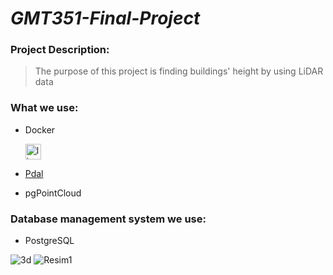 # *GMT351-Final-Project*
  
 ### Project Description: 
> The purpose of this project is finding buildings' height by using LiDAR data

### What we use: 
- Docker  <p align="left"> <a href="https://www.docker.com/" target="_blank"> <img src="https://miro.medium.com/max/336/1*glD7bNJG3SlO0_xNmSGPcQ.png" alt="linux" width="25" height="25"/> <a href="https://www.python.org" target="_blank"> 
  
- [Pdal](https://pdal.io/)
- pgPointCloud

 ### Database management system  we use:
 - PostgreSQL
 
![3d](https://user-images.githubusercontent.com/69868488/104953758-11b7d380-59d8-11eb-80b7-1143f35bc96e.png)
![Resim1](https://user-images.githubusercontent.com/50514082/104954247-f3060c80-59d8-11eb-8da3-a7ad1c55650b.png)
